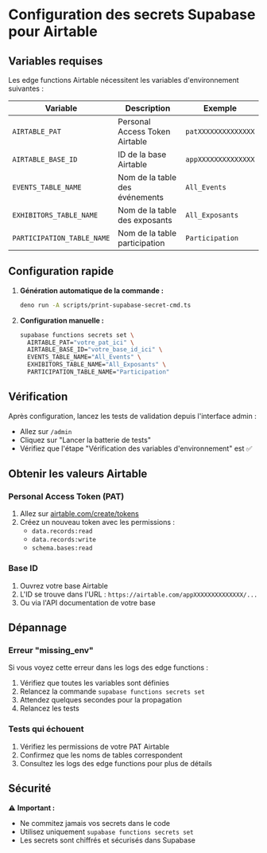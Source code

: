 
# Configuration des secrets Supabase pour Airtable

## Variables requises

Les edge functions Airtable nécessitent les variables d'environnement suivantes :

| Variable | Description | Exemple |
|----------|-------------|---------|
| `AIRTABLE_PAT` | Personal Access Token Airtable | `patXXXXXXXXXXXXXX` |
| `AIRTABLE_BASE_ID` | ID de la base Airtable | `appXXXXXXXXXXXXXX` |
| `EVENTS_TABLE_NAME` | Nom de la table des événements | `All_Events` |
| `EXHIBITORS_TABLE_NAME` | Nom de la table des exposants | `All_Exposants` |
| `PARTICIPATION_TABLE_NAME` | Nom de la table participation | `Participation` |

## Configuration rapide

1. **Génération automatique de la commande :**
   ```bash
   deno run -A scripts/print-supabase-secret-cmd.ts
   ```

2. **Configuration manuelle :**
   ```bash
   supabase functions secrets set \
     AIRTABLE_PAT="votre_pat_ici" \
     AIRTABLE_BASE_ID="votre_base_id_ici" \
     EVENTS_TABLE_NAME="All_Events" \
     EXHIBITORS_TABLE_NAME="All_Exposants" \
     PARTICIPATION_TABLE_NAME="Participation"
   ```

## Vérification

Après configuration, lancez les tests de validation depuis l'interface admin :
- Allez sur `/admin`
- Cliquez sur "Lancer la batterie de tests"
- Vérifiez que l'étape "Vérification des variables d'environnement" est ✅

## Obtenir les valeurs Airtable

### Personal Access Token (PAT)
1. Allez sur [airtable.com/create/tokens](https://airtable.com/create/tokens)
2. Créez un nouveau token avec les permissions :
   - `data.records:read`
   - `data.records:write`
   - `schema.bases:read`

### Base ID
1. Ouvrez votre base Airtable
2. L'ID se trouve dans l'URL : `https://airtable.com/appXXXXXXXXXXXXXX/...`
3. Ou via l'API documentation de votre base

## Dépannage

### Erreur "missing_env"
Si vous voyez cette erreur dans les logs des edge functions :
1. Vérifiez que toutes les variables sont définies
2. Relancez la commande `supabase functions secrets set`
3. Attendez quelques secondes pour la propagation
4. Relancez les tests

### Tests qui échouent
1. Vérifiez les permissions de votre PAT Airtable
2. Confirmez que les noms de tables correspondent
3. Consultez les logs des edge functions pour plus de détails

## Sécurité

⚠️ **Important :** 
- Ne commitez jamais vos secrets dans le code
- Utilisez uniquement `supabase functions secrets set`
- Les secrets sont chiffrés et sécurisés dans Supabase

